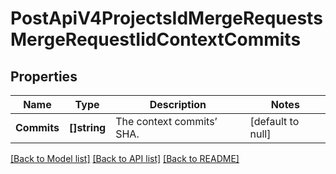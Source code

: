 # PostApiV4ProjectsIdMergeRequestsMergeRequestIidContextCommits

## Properties
Name | Type | Description | Notes
------------ | ------------- | ------------- | -------------
**Commits** | **[]string** | The context commits’ SHA. | [default to null]

[[Back to Model list]](../README.md#documentation-for-models) [[Back to API list]](../README.md#documentation-for-api-endpoints) [[Back to README]](../README.md)


